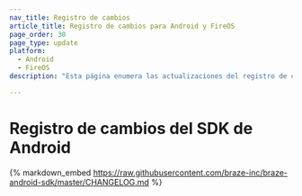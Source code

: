 ```yaml
---
nav_title: Registro de cambios
article_title: Registro de cambios para Android y FireOS
page_order: 30
page_type: update
platform: 
  - Android
  - FireOS
description: "Esta página enumera las actualizaciones del registro de cambios del SDK para Android/FireOS de Braze."

---
```


# Registro de cambios del SDK de Android

{% markdown_embed https://raw.githubusercontent.com/braze-inc/braze-android-sdk/master/CHANGELOG.md %}
